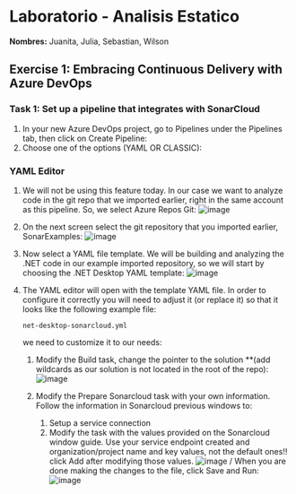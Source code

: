 # Laboratorio - Analisis Estatico

**Nombres:** Juanita, Julia, Sebastian, Wilson


## Exercise 1: Embracing Continuous Delivery with Azure DevOps
### Task 1: Set up a pipeline that integrates with SonarCloud

1. In your new Azure DevOps project, go to Pipelines under the Pipelines tab, then click on Create Pipeline:
2. Choose one of the options (YAML OR CLASSIC):

### YAML Editor

1. We will not be using this feature today. In our case we want to analyze code in the git repo that we imported earlier, right in the same account as this pipeline. So, we select Azure Repos Git:
   ![image](https://user-images.githubusercontent.com/62759668/202875940-a0b3ca03-63e3-4b64-a9a5-b90ae6e5e74e.png)

2. On the next screen select the git repository that you imported earlier, SonarExamples:
   ![image](https://user-images.githubusercontent.com/62759668/202875948-f51c61dc-eb47-4eec-b4de-94063e9f0575.png)

3. Now select a YAML file template. We will be building and analyzing the .NET code in our example imported repository, so we will start by choosing the .NET Desktop YAML template:
   ![image](https://user-images.githubusercontent.com/62759668/202876003-cfdc0b49-d272-426c-8ba6-56d329d04976.png)
   
4. The YAML editor will open with the template YAML file. In order to configure it correctly you will need to adjust it (or replace it) so that it looks like the following example file:
   ```
   net-desktop-sonarcloud.yml
   ```
   we need to customize it to our needs:
   1. Modify the Build task, change the pointer to the solution **(add wildcards as our solution is not located in the root of the repo):
      ![image](https://user-images.githubusercontent.com/62759668/202876114-635b2139-4349-4c8a-b4a4-8ee0254df695.png)
   2. Modify the Prepare Sonarcloud task with your own information. Follow the information in Sonarcloud previous windows to:
      
      1. Setup a service connection
      2. Modify the task with the values provided on the Sonarcloud window guide. Use your service endpoint created and organization/project name and key values, not the default ones!! click Add after modifying those values.
         ![image](https://user-images.githubusercontent.com/62759668/202876465-ce69e86b-9d1f-4935-b92b-6c602440de3a.png) /
         When you are done making the changes to the file, click Save and Run:
         ![image](https://user-images.githubusercontent.com/62759668/202876514-3c32dee1-495a-4157-94da-4a31400f2882.png)

